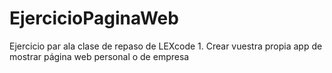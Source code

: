 EjercicioPaginaWeb
==================

Ejercicio par ala clase de repaso de LEXcode 1. Crear vuestra propia app de mostrar página web personal o de empresa

